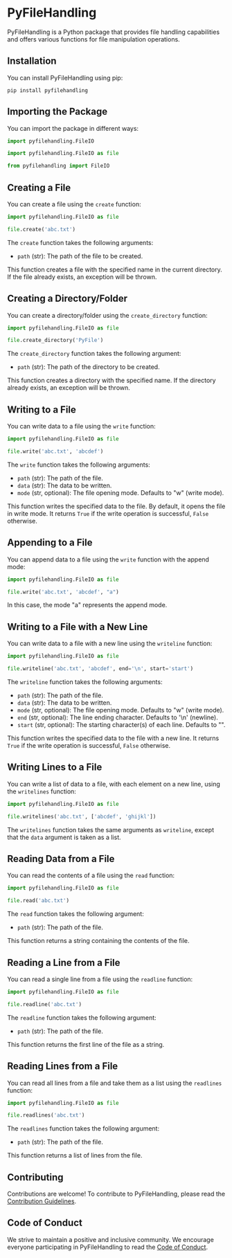 # PyFileHandling

PyFileHandling is a Python package that provides file handling capabilities and offers various functions for file manipulation operations.

## Installation

You can install PyFileHandling using pip:

```shell
pip install pyfilehandling
```

## Importing the Package

You can import the package in different ways:

```python
import pyfilehandling.FileIO
```

```python
import pyfilehandling.FileIO as file
```

```python
from pyfilehandling import FileIO
```

## Creating a File

You can create a file using the `create` function:

```python
import pyfilehandling.FileIO as file

file.create('abc.txt')
```

The `create` function takes the following arguments:

- `path` (str): The path of the file to be created.

This function creates a file with the specified name in the current directory. If the file already exists, an exception will be thrown.

## Creating a Directory/Folder

You can create a directory/folder using the `create_directory` function:

```python
import pyfilehandling.FileIO as file

file.create_directory('PyFile')
```

The `create_directory` function takes the following argument:

- `path` (str): The path of the directory to be created.

This function creates a directory with the specified name. If the directory already exists, an exception will be thrown.

## Writing to a File

You can write data to a file using the `write` function:

```python
import pyfilehandling.FileIO as file

file.write('abc.txt', 'abcdef')
```

The `write` function takes the following arguments:

- `path` (str): The path of the file.
- `data` (str): The data to be written.
- `mode` (str, optional): The file opening mode. Defaults to "w" (write mode).

This function writes the specified data to the file. By default, it opens the file in write mode. It returns `True` if the write operation is successful, `False` otherwise.

## Appending to a File

You can append data to a file using the `write` function with the append mode:

```python
import pyfilehandling.FileIO as file

file.write('abc.txt', 'abcdef', "a")
```

In this case, the mode "a" represents the append mode.

## Writing to a File with a New Line

You can write data to a file with a new line using the `writeline` function:

```python
import pyfilehandling.FileIO as file

file.writeline('abc.txt', 'abcdef', end='\n', start='start')
```

The `writeline` function takes the following arguments:

- `path` (str): The path of the file.
- `data` (str): The data to be written.
- `mode` (str, optional): The file opening mode. Defaults to "w" (write mode).
- `end` (str, optional): The line ending character. Defaults to '\n' (newline).
- `start` (str, optional): The starting character(s) of each line. Defaults to "".

This function writes the specified data to the file with a new line. It returns `True` if the write operation is successful, `False` otherwise.

## Writing Lines to a File

You can write a list of data to a file, with each element on a new line, using the `writelines` function:

```python
import pyfilehandling.FileIO as file

file.writelines('abc.txt', ['abcdef', 'ghijkl'])
```

The `writelines` function takes the same arguments as `writeline`, except that the `data` argument is taken as a list.

## Reading Data from a File

You can read the contents of a file using the `read` function:

```python
import pyfilehandling.FileIO as file

file.read('abc.txt')
```

The `read` function takes the following argument:

- `path` (str): The path of the file.

This function returns a string containing the contents of the file.

## Reading a Line from a File

You can read a single line from a file using the `readline` function:

```python
import pyfilehandling.FileIO as file

file.readline('abc.txt')
```

The `readline` function takes the following argument:

- `path` (str): The path of the file.

This function returns the first line of the file as a string.

## Reading Lines from a File

You can read all lines from a file and take them as a list using the `readlines` function:

```python
import pyfilehandling.FileIO as file

file.readlines('abc.txt')
```

The `readlines` function takes the following argument:

- `path` (str): The path of the file.

This function returns a list of lines from the file.

## Contributing

Contributions are welcome! To contribute to PyFileHandling, please read the [Contribution Guidelines](CONTRIBUTING.md).

## Code of Conduct

We strive to maintain a positive and inclusive community. We encourage everyone participating in PyFileHandling to read the [Code of Conduct](CODE_OF_CONDUCT.md).
